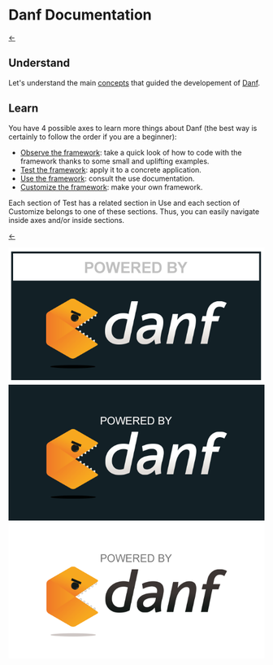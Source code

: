 Danf Documentation
==================

[←](../README.md)

Understand
----------

Let's understand the main [concepts](concepts.md) that guided the developement of [Danf](../README.md).

Learn
-----

You have 4 possible axes to learn more things about Danf (the best way is certainly to follow the order if you are a beginner):

* [Observe the framework](observe/index.md): take a quick look of how to code with the framework thanks to some small and uplifting examples.
* [Test the framework](test/index.md): apply it to a concrete application.
* [Use the framework](use/index.md): consult the use documentation.
* [Customize the framework](customize/index.md): make your own framework.

Each section of Test has a related section in Use and each section of Customize belongs to one of these sections. Thus, you can easily navigate inside axes and/or inside sections.

[←](../README.md)

![powered-bis](../../public/img/powered-bis.png) ![powered](../../public/img/powered.png) ![powered-white](../../public/img/powered-white.png)